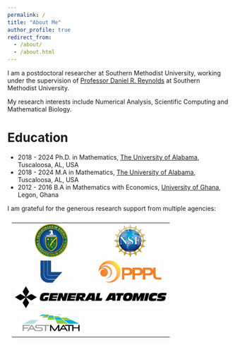 ```yaml
---
permalink: /
title: "About Me"
author_profile: true
redirect_from: 
  - /about/
  - /about.html
---
```


I am a postdoctoral researcher at Southern Methodist University, working under the supervision of [Professor Daniel R. Reynolds](https://drreynolds.github.io) at Southern Methodist University.

My research interests include Numerical Analysis, Scientific Computing and Mathematical Biology.

Education
======
* 2018 - 2024 Ph.D. in Mathematics, [The University of Alabama](https://www.ua.edu/), Tuscaloosa, AL, USA
* 2018 - 2024 M.A in Mathematics, [The University of Alabama](https://www.ua.edu/), Tuscaloosa, AL, USA
* 2012 - 2016 B.A in Mathematics with Economics, [University of Ghana](https://www.ug.edu.gh/), Legon, Ghana



I am grateful for the generous research support from multiple agencies:

<table style="width:100%; padding:10px; text-align: center; border-collapse: collapse; border: none;">
<tr>
<td style="border: none; text-align: center;">
  <a href="https://www.energy.gov/"><img src="/images/doe_logo.png" alt="U.S. Department of Energy" style="height:75px;"/></a></td>
<td style="border: none; text-align: center;">
  <a href="https://www.nsf.gov/"><img src="/images/nsf_logo.png" alt="U.S. National Science Foundation" style="height:75px;"/></a></td>
</tr>

<tr>
<td style="border: none; text-align: center;">
  <a href="https://www.llnl.gov/"><img src="/images/llnl_logo.png" alt="Lawrence Livermore National Laboratory" style="height:50px;"/></a></td>
<td style="border: none; text-align: center;">
  <a href="https://www.pppl.gov/"><img src="/images/pppl_logo.png" alt="Princeton Plasma Physics Laboratory" style="height:50px;"/></a></td>
</tr>

<tr>
<td colspan="3" style="border: none; text-align: center;">
  <a href="https://www.ga.com/"><img src="/images/General_Atomics-Logo.png" alt="General Atomics" style="height:50px;"/></a></td>
</tr>

<tr>
<td style="border: none; text-align: center;">
  <a href="https://scidac5-fastmath.lbl.gov/"><img src="/images/FASTMath_logo.png" alt="FASTMath Institute" style="height:50px;"/></a></td>
</table>

